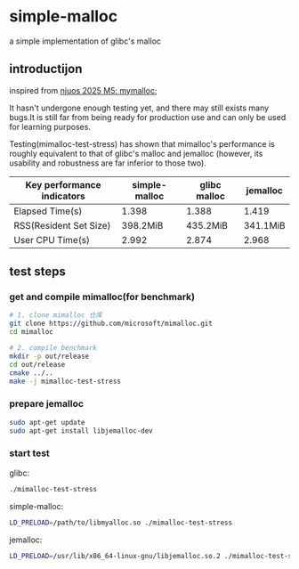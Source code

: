 # simple-malloc
a simple implementation of glibc's malloc

## introductijon
inspired from [njuos 2025 M5: mymalloc](https://jyywiki.cn/OS/2025/labs/M5.md);

It hasn't undergone enough testing yet, and there may still exists many bugs.It is still far from being ready for production use and  can only be used for learning purposes.

Testing(mimalloc-test-stress) has shown that mimalloc's performance is roughly equivalent to that of glibc's malloc and jemalloc (however, its usability and robustness are far inferior to those two).


| Key performance indicators | simple-malloc | glibc malloc | jemalloc |
|---|---|---|---|
| Elapsed Time(s) | 1.398 | 1.388 | 1.419 |
| RSS(Resident Set Size) | 398.2MiB | 435.2MiB | 341.1MiB |
| User CPU Time(s) | 2.992 | 2.874 | 2.968 |

## test steps

### get and compile mimalloc(for benchmark)

```bash
# 1. clone mimalloc 仓库
git clone https://github.com/microsoft/mimalloc.git
cd mimalloc

# 2. compile benchmark
mkdir -p out/release
cd out/release
cmake ../..
make -j mimalloc-test-stress
```

### prepare jemalloc
``` bash
sudo apt-get update
sudo apt-get install libjemalloc-dev
```

### start test
glibc:
```bash
./mimalloc-test-stress 
```

simple-malloc:
```bash
LD_PRELOAD=/path/to/libmyalloc.so ./mimalloc-test-stress
```

jemalloc:
```bash
LD_PRELOAD=/usr/lib/x86_64-linux-gnu/libjemalloc.so.2 ./mimalloc-test-stress  
```